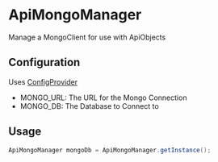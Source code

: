 # ApiMongoManager

Manage a MongoClient for use with ApiObjects

## Configuration

Uses [ConfigProvider](https://github.com/kscarr73/ConfigProvider_jre21)

- MONGO_URL: The URL for the Mongo Connection
- MONGO_DB:  The Database to Connect to

## Usage

```java
ApiMongoManager mongoDb = ApiMongoManager.getInstance();


```
